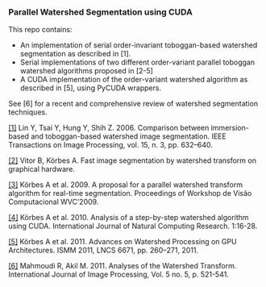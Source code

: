 ### Parallel Watershed Segmentation using CUDA

This repo contains:

- An implementation of serial order-invariant toboggan-based watershed segmentation as described in [1].
- Serial implementations of two different order-variant parallel toboggan watershed algorithms proposed in [2-5]
- A CUDA implementation of the order-variant watershed algorithm as described in [5], using PyCUDA wrappers.

See [6] for a recent and comprehensive review of watershed segmentation techniques.

[[1]](http://www.ncbi.nlm.nih.gov/pubmed/16519350) Lin Y, Tsai Y, Hung Y, Shih Z. 2006. Comparison between immersion-based and toboggan-based watershed image segmentation. IEEE Transactions on Image Processing, vol. 15, n. 3, pp. 632–640.

[[2]](http://www.fem.unicamp.br/~labaki/Academic/cilamce2009/1820-1136-1-RV.pdf) Vitor B, Körbes A. Fast image segmentation by watershed transform on graphical hardware.

[[3]](http://www.lbd.dcc.ufmg.br/colecoes/wvc/2009/0012.pdf) Körbes A et al. 2009. A proposal for a parallel watershed transform algorithm for real-time segmentation. Proceedings of Workshop de Visão Computacional WVC’2009.

[[4]](http://parati.dca.fee.unicamp.br/media/Attachments/courseIA366F2S2010/aula10/ijncr.pdf) Körbes A et al. 2010. Analysis of a step-by-step watershed algorithm using CUDA. International Journal of Natural Computing Research. 1:16-28.

[[5]](http://parati.dca.fee.unicamp.br/media/Attachments/courseIA366F2S2010/aula10/ijncr.pdf) Körbes A et al. 2011. Advances on Watershed Processing on GPU Architectures. ISMM 2011, LNCS 6671, pp. 260–271, 2011.

[[6]](http://cscjournals.org/csc/manuscript/Journals/IJIP/volume5/Issue5/IJIP-409.pdf) Mahmoudi R, Akil M. 2011. Analyses of the Watershed Transform. International Journal of Image Processing, Vol. 5 no. 5, p. 521-541.